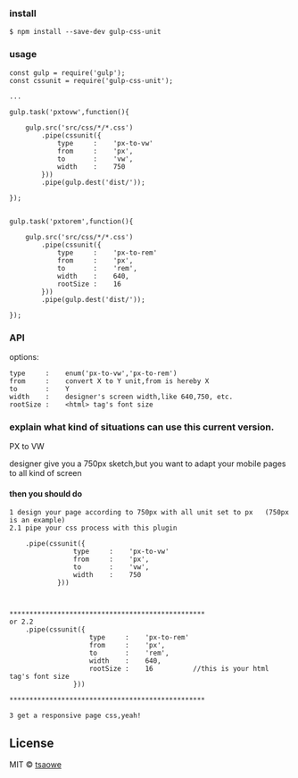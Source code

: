 ### install
```
$ npm install --save-dev gulp-css-unit
```


### usage
```
const gulp = require('gulp');
const cssunit = require('gulp-css-unit');

...

gulp.task('pxtovw',function(){
   
    gulp.src('src/css/*/*.css')
        .pipe(cssunit({
            type     :    'px-to-vw'
            from     :    'px',
            to       :    'vw',
            width    :    750
        }))
        .pipe(gulp.dest('dist/'));
    
});


gulp.task('pxtorem',function(){
   
    gulp.src('src/css/*/*.css')
        .pipe(cssunit({
            type     :    'px-to-rem'
            from     :    'px',
            to       :    'rem',
            width    :    640,
            rootSize :    16
        }))
        .pipe(gulp.dest('dist/'));
    
});

```


### API

options:
```
type     :    enum('px-to-vw','px-to-rem')
from     :    convert X to Y unit,from is hereby X
to       :    Y
width    :    designer's screen width,like 640,750, etc.
rootSize :    <html> tag's font size

```


### explain what kind of situations can use this current version.

PX to VW

designer give you a 750px sketch,but you want to adapt your mobile pages to all kind of screen

#### then you should do 
```
1 design your page according to 750px with all unit set to px   (750px is an example)
2.1 pipe your css process with this plugin

    .pipe(cssunit({
                type     :    'px-to-vw'
                from     :    'px',
                to       :    'vw',
                width    :    750
            }))
            
            

*************************************************
or 2.2 
    .pipe(cssunit({
                    type     :    'px-to-rem'
                    from     :    'px',
                    to       :    'rem',
                    width    :    640,
                    rootSize :    16          //this is your html tag's font size
                }))
                
*************************************************
            
3 get a responsive page css,yeah!

```


## License

MIT © [tsaowe](https://github.com/tsaowe)
